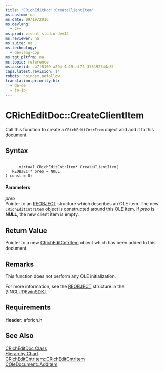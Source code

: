 ```yaml
---
title: "CRichEditDoc::CreateClientItem"
ms.custom: na
ms.date: 09/19/2016
ms.devlang: 
  - C++
ms.prod: visual-studio-dev14
ms.reviewer: na
ms.suite: na
ms.technology: 
  - devlang-cpp
ms.tgt_pltfrm: na
ms.topic: reference
ms.assetid: cb7f8109-a294-4a19-af71-355192544a8f
caps.latest.revision: 14
robots: noindex,nofollow
translation.priority.ht: 
  - de-de
  - ja-jp
---
```

# CRichEditDoc::CreateClientItem
Call this function to create a `CRichEditCntrItem` object and add it to this document.  
  
## Syntax  
  
```  
  
      virtual CRichEditCntrItem* CreateClientItem(  
   REOBJECT* preo = NULL   
) const = 0;  
```  
  
#### Parameters  
 *preo*  
 Pointer to an [REOBJECT](http://msdn.microsoft.com/library/windows/desktop/bb787946) structure which describes an OLE item. The new `CRichEditCntrItem` object is constructed around this OLE item. If *preo* is **NULL**, the new client item is empty.  
  
## Return Value  
 Pointer to a new [CRichEditCntrItem](../vs140/CRichEditCntrItem-Class.md) object which has been added to this document.  
  
## Remarks  
 This function does not perform any OLE initialization.  
  
 For more information, see the [REOBJECT](http://msdn.microsoft.com/library/windows/desktop/bb787946) structure in the [!INCLUDE[winSDK](../vs140/includes/winSDK_md.md)].  
  
## Requirements  
 **Header:** afxrich.h  
  
## See Also  
 [CRichEditDoc Class](../vs140/CRichEditDoc-Class.md)   
 [Hierarchy Chart](../vs140/Hierarchy-Chart.md)   
 [CRichEditCntrItem::CRichEditCntrItem](../vs140/CRichEditCntrItem--CRichEditCntrItem.md)   
 [COleDocument::AddItem](../vs140/COleDocument--AddItem.md)